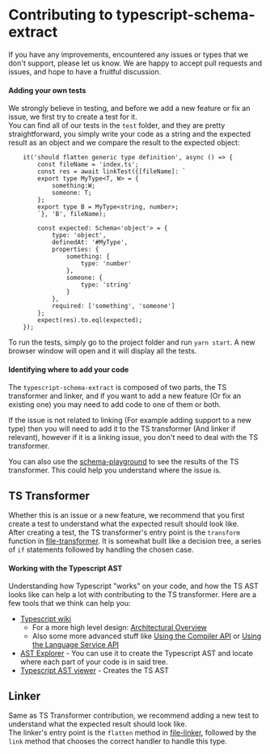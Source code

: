 # Contributing to typescript-schema-extract

If you have any improvements, encountered any issues or types that we don't support, please let us know. We are happy to accept pull requests and issues, and hope to have a fruitful discussion.

#### Adding your own tests
We strongly believe in testing, and before we add a new feature or fix an issue, we first try to create a test for it.  
You can find all of our tests in the `test` folder, and they are pretty straightforward, you simply write your code as a string and the expected result as an object and we compare the result to the expected object:

```
    it('should flatten generic type definition', async () => {
        const fileName = 'index.ts';
        const res = await linkTest({[fileName]: `
        export type MyType<T, W> = {
            something:W;
            someone: T;
        };
        export type B = MyType<string, number>;
        `}, 'B', fileName);

        const expected: Schema<'object'> = {
            type: 'object',
            definedAt: '#MyType',
            properties: {
                something: {
                    type: 'number'
                },
                someone: {
                    type: 'string'
                }
            },
            required: ['something', 'someone']
        };
        expect(res).to.eql(expected);
    });
```

To run the tests, simply go to the project folder and run `yarn start`. A new browser window will open and it will display all the tests.

#### Identifying where to add your code
The `typescript-schema-extract` is composed of two parts, the TS transformer and linker, and if you want to add a new feature (Or fix an existing one) you may need to add code to one of them or both.

If the issue is not related to linking (For example adding support to a new type) then you will need to add it to the TS transformer (And linker if relevant), however if it is a linking issue, you don't need to deal with the TS transformer.

You can also use the [schema-playground](../schema-playground) to see the results of the TS transformer. This could help you understand where the issue is.

## TS Transformer
Whether this is an issue or a new feature, we recommend that you first create a test to understand what the expected result should look like.  
After creating a test, the TS transformer's entry point is the `transform` function in [file-transformer](src/file-transformer.ts). It is somewhat built like a decision tree, a series of `if` statements followed by handling the chosen case.  

#### Working with the Typescript AST
Understanding how Typescript "works" on your code, and how the TS AST looks like can help a lot with contributing to the TS transformer. Here are a few tools that we think can help you:
* [Typescript wiki](https://github.com/Microsoft/TypeScript/wiki)
    * For a more high level design: [Architectural Overview](https://github.com/Microsoft/TypeScript/wiki/Architectural-Overview)
    * Also some more advanced stuff like [Using the Compiler API](https://github.com/Microsoft/TypeScript/wiki/Using-the-Compiler-API) or [Using the Language Service API](https://github.com/Microsoft/TypeScript/wiki/Using-the-Language-Service-API)
* [AST Explorer](https://astexplorer.net/) - You can use it to create the Typescript AST and locate where each part of your code is in said tree.
* [Typescript AST viewer](https://ts-ast-viewer.com/) - Creates the TS AST

## Linker
Same as TS Transformer contribution, we recommend adding a new test to understand what the expected result should look like.  
The linker's entry point is the `flatten` method in [file-linker](src/file-linker.ts), followed by the `link` method that chooses the correct handler to handle this type.  